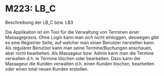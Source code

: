 # M223: LB_C
Beschreibung der LB_C bzw. LB3

Die Applikaiton ist ein Tool für die Verwaltung von Terminen einer Massagepraxis.
Ohne Login kann man sich nicht einloggen, deswegen gibt es eine Registrier Seite, auf welcher man einen Benutzer herstellen kann.
Als regulärer Benutzer kann man seine Termine/Buchungen anschauen, aber nicht bearbeiten.
Als Massageur bzw. Admin kann man die Termine verwalten d.h. ie Termine löschen oder bearbeiten.
Dazu kann der Massageur die Kunden verwalten d.h. einen Kunden löschen, bearbeiten oder einen total neuen Kunden erstellen.

